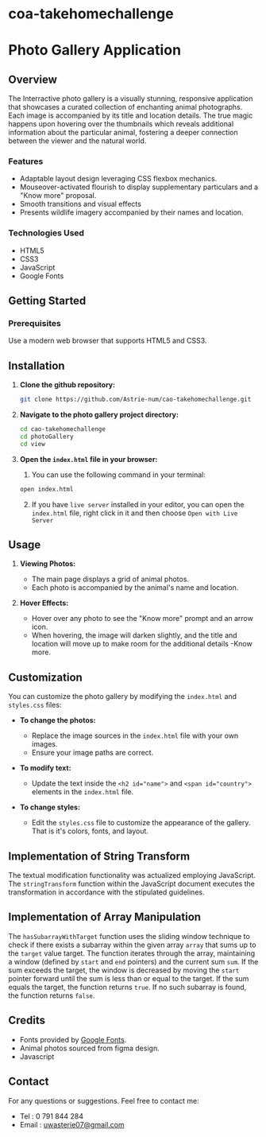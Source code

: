 # coa-takehomechallenge
# Photo Gallery Application

## Overview

The Interractive photo gallery is a visually stunning, responsive application that showcases a curated collection of enchanting animal photographs. Each image is accompanied by its title and location details. The true magic happens upon hovering over the thumbnails which reveals additional information about the particular animal, fostering a deeper connection between the viewer and the natural world.

### Features

- Adaptable layout design leveraging CSS flexbox mechanics.
- Mouseover-activated flourish to display supplementary particulars and a "Know more" proposal.
- Smooth transitions and visual effects
- Presents wildlife imagery accompanied by their names and location.

### Technologies Used

- HTML5
- CSS3
- JavaScript
- Google Fonts







## Getting Started
### Prerequisites

Use a modern web browser that supports HTML5 and CSS3.

## Installation

1. **Clone the github repository:**

    ```bash
    git clone https://github.com/Astrie-num/cao-takehomechallenge.git
    ```

2. **Navigate to the photo gallery project directory:**

    ```bash
    cd cao-takehomechallenge
    cd photoGallery
    cd view
    ```

3. **Open the `index.html` file in your browser:**

    1. You can use the following command in your terminal:

    ```bash
    open index.html
    ```

    2. If you have `live server` installed in your editor, you can open the `index.html` file, right click in it
    and then choose `Open with Live Server`

## Usage

1. **Viewing Photos:**

    - The main page displays a grid of animal photos.
    - Each photo is accompanied by the animal's name and location.

2. **Hover Effects:**

    - Hover over any photo to see the "Know more" prompt and an arrow icon.
    - When hovering, the image will darken slightly, and the title and location will move up to make room for  the additional details -Know more.

## Customization

You can customize the photo gallery by modifying the `index.html` and `styles.css` files:

- **To change the photos:**
  - Replace the image sources in the `index.html` file with your own images.
  - Ensure your image paths are correct.

- **To modify text:**
  - Update the text inside the `<h2 id="name">` and `<span id="country">` elements in the `index.html` file.

- **To change styles:**
  - Edit the `styles.css` file to customize the appearance of the gallery. That is it's colors, fonts, and layout.

## Implementation of String Transform

The textual modification functionality was actualized employing JavaScript. The `stringTransform` function  within the JavaScript document executes the transformation in accordance with the stipulated guidelines.


## Implementation of Array Manipulation

The `hasSubarrayWithTarget` function uses the sliding window technique to check if there exists a subarray within the given array `array` that sums up to the `target` value target. The function iterates through the array, maintaining a window (defined by `start` and `end` pointers) and the current sum `sum`. If the sum exceeds the target, the window is decreased by moving the `start` pointer forward until the sum is less than or equal to the target. If the sum equals the target, the function returns `true`. If no such subarray is found, the function returns `false`.
## Credits

- Fonts provided by [Google Fonts](https://fonts.google.com/).
- Animal photos sourced from figma design.
- Javascript


## Contact

For any questions or suggestions. Feel free to contact me:

- Tel : 0 791 844 284
- Email : uwasterie07@gmail.com
